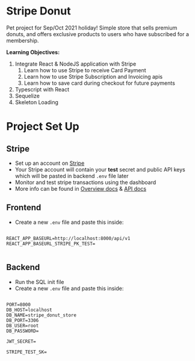 # Stripe Donut

Pet project for Sep/Oct 2021 holiday! Simple store that sells premium donuts, and offers exclusive products to users who have subscribed for a membership.

**Learning Objectives:**
1. Integrate React & NodeJS application with Stripe
    1. Learn how to use Stripe to receive Card Payment
    2. Learn how to use Stripe Subscription and Invoicing apis
    3. Learn how to save card during checkout for future payments
2. Typescript with React
3. Sequelize
4. Skeleton Loading

# Project Set Up

## Stripe

- Set up an account on [Stripe](https://stripe.com/en-sg)
- Your Stripe account will contain your **test** secret and public API keys which will be pasted in backend `.env` file later
- Monitor and test stripe transactions using the dashboard
- More info can be found in [Overview docs](https://stripe.com/docs) & [API docs](https://stripe.com/docs/api)

## Frontend

- Create a new `.env` file and paste this inside:

```

REACT_APP_BASEURL=http://localhost:8000/api/v1
REACT_APP_BASEURL_STRIPE_PK_TEST=
    
```

## Backend

- Run the SQL init file
- Create a new `.env` file and paste this inside:

```

PORT=8000
DB_HOST=localhost
DB_NAME=stripe_donut_store
DB_PORT=3306
DB_USER=root
DB_PASSWORD=

JWT_SECRET=

STRIPE_TEST_SK=

```
